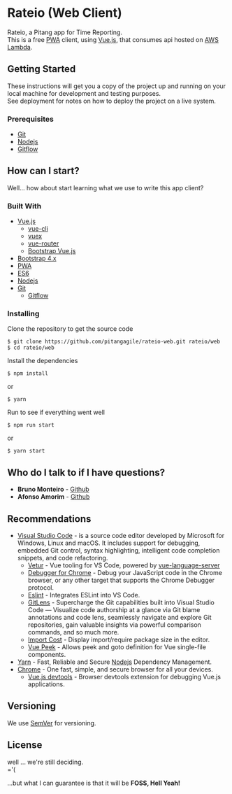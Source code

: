 # Rateio (Web Client)
Rateio, a Pitang app for Time Reporting.  
This is a free [PWA] client, using [Vue.js], that consumes api hosted on [AWS Lambda].

## Getting Started

These instructions will get you a copy of the project up and running on your local machine for development and testing purposes.  
See deployment for notes on how to deploy the project on a live system.

### Prerequisites

* [Git]
* [Nodejs]
* [Gitflow]

## How can I start?

Well... how about start learning what we use to write this app client?

### Built With

* [Vue.js]
  * [vue-cli]
  * [vuex]
  * [vue-router]
  * [Bootstrap Vue.js]
* [Bootstrap 4.x]
* [PWA]
* [ES6]
* [Nodejs]
* [Git]
  * [Gitflow]


### Installing

Clone the repository to get the source code

```
$ git clone https://github.com/pitangagile/rateio-web.git rateio/web
$ cd rateio/web
```

Install the dependencies

```
$ npm install
```
or

```
$ yarn
```

Run to see if everything went well

```
$ npm run start
```
or

```
$ yarn start
```

## Who do I talk to if I have questions?
* **Bruno Monteiro** - [Github](https://github.com/bunomonteiro)
* **Afonso Amorim** - [Github](https://github.com/afonsosa)

## Recommendations

* [Visual Studio Code] - is a source code editor developed by Microsoft for Windows, Linux and macOS. It includes support for debugging, embedded Git control, syntax highlighting, intelligent code completion snippets, and code refactoring.
  * [Vetur] - Vue tooling for VS Code, powered by [vue-language-server]
  * [Debugger for Chrome] - Debug your JavaScript code in the Chrome browser, or any other target that supports the Chrome Debugger protocol.
  * [Eslint] - Integrates ESLint into VS Code.
  * [GitLens] - Supercharge the Git capabilities built into Visual Studio Code — Visualize code authorship at a glance via Git blame annotations and code lens, seamlessly navigate and explore Git repositories, gain valuable insights via powerful comparison commands, and so much more.
  * [Import Cost] - Display import/require package size in the editor.
  * [Vue Peek] - Allows peek and goto definition for Vue single-file components.
* [Yarn] - Fast, Reliable and Secure [Nodejs] Dependency Management.
* [Chrome] - One fast, simple, and secure browser for all your devices.
  * [Vue.js devtools] - Browser devtools extension for debugging Vue.js applications.

## Versioning

We use [SemVer](http://semver.org/) for versioning.

## License

well ... we're still deciding.  
='(

...but what I can guarantee is that it will be **FOSS, Hell Yeah!**


[Nodejs]: <http://nodejs.org>
[Git]: <https://git-scm.com>
[Gitflow]: <https://github.com/nvie/gitflow/wiki/Installation>
[Vue.js]: <https://vuejs.org>
[PWA]: <https://github.com/vuejs-templates/pwa>
[Bootstrap 4.x]: <https://getbootstrap.com/docs/4.1/getting-started/introduction/>
[Bootstrap Vue.js]: <https://bootstrap-vue.js.org>
[PWA]: <https://developers.google.com/web/progressive-web-apps/>
[AWS Lambda]: <https://aws.amazon.com/lambda/>
[ES6]: <http://es6-features.org/#Constants>
[Vuex]: <https://github.com/vuejs/vuex>
[vue-router]: <https://github.com/vuejs/vue-router>
[vue-cli]: <https://github.com/vuejs/vue-cli>
[Visual Studio Code]: <https://code.visualstudio.com/>
[vetur]: <https://marketplace.visualstudio.com/items?itemName=octref.vetur>
[vue-language-server]: <https://github.com/vuejs/vetur/tree/master/server>
[Debugger for Chrome]: <https://marketplace.visualstudio.com/items?itemName=msjsdiag.debugger-for-chrome>
[GitLens]: <https://marketplace.visualstudio.com/items?itemName=eamodio.gitlens>
[Eslint]: <https://marketplace.visualstudio.com/items?itemName=dbaeumer.vscode-eslint>
[Chrome]: <https://www.google.com/chrome/>
[Vue.js devtools]: <https://chrome.google.com/webstore/detail/vuejs-devtools/nhdogjmejiglipccpnnnanhbledajbpd>
[Import Cost]: <https://marketplace.visualstudio.com/items?itemName=wix.vscode-import-cost>
[Vue Peek]: <https://marketplace.visualstudio.com/items?itemName=dariofuzinato.vue-peek>
[yarn]: <https://yarnpkg.com/en/>
